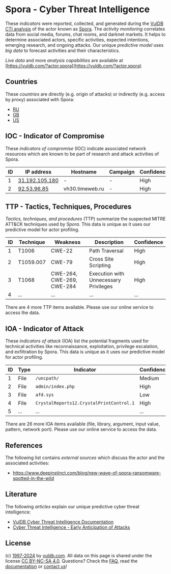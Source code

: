 # Spora - Cyber Threat Intelligence

These _indicators_ were reported, collected, and generated during the [VulDB CTI analysis](https://vuldb.com/?kb.cti) of the actor known as [Spora](https://vuldb.com/?actor.spora). The _activity monitoring_ correlates data from social media, forums, chat rooms, and darknet markets. It helps to determine associated actors, specific activities, expected intentions, emerging research, and ongoing attacks. Our unique _predictive model_ uses _big data_ to forecast activities and their characteristics.

_Live data_ and more _analysis capabilities_ are available at [https://vuldb.com/?actor.spora](https://vuldb.com/?actor.spora)

## Countries

These _countries_ are directly (e.g. origin of attacks) or indirectly (e.g. access by proxy) associated with Spora:

* [RU](https://vuldb.com/?country.ru)
* [GB](https://vuldb.com/?country.gb)
* [US](https://vuldb.com/?country.us)

## IOC - Indicator of Compromise

These _indicators of compromise_ (IOC) indicate associated network resources which are known to be part of research and attack activities of Spora.

ID | IP address | Hostname | Campaign | Confidence
-- | ---------- | -------- | -------- | ----------
1 | [31.192.105.180](https://vuldb.com/?ip.31.192.105.180) | - | - | High
2 | [92.53.96.85](https://vuldb.com/?ip.92.53.96.85) | vh30.timeweb.ru | - | High

## TTP - Tactics, Techniques, Procedures

_Tactics, techniques, and procedures_ (TTP) summarize the suspected MITRE ATT&CK techniques used by _Spora_. This data is unique as it uses our predictive model for actor profiling.

ID | Technique | Weakness | Description | Confidence
-- | --------- | -------- | ----------- | ----------
1 | T1006 | CWE-22 | Path Traversal | High
2 | T1059.007 | CWE-79 | Cross Site Scripting | High
3 | T1068 | CWE-264, CWE-269, CWE-284 | Execution with Unnecessary Privileges | High
4 | ... | ... | ... | ...

There are 4 more TTP items available. Please use our online service to access the data.

## IOA - Indicator of Attack

These _indicators of attack_ (IOA) list the potential fragments used for technical activities like reconnaissance, exploitation, privilege escalation, and exfiltration by Spora. This data is unique as it uses our predictive model for actor profiling.

ID | Type | Indicator | Confidence
-- | ---- | --------- | ----------
1 | File | `/uncpath/` | Medium
2 | File | `admin/index.php` | High
3 | File | `afd.sys` | Low
4 | File | `CrystalReports12.CrystalPrintControl.1` | High
5 | ... | ... | ...

There are 26 more IOA items available (file, library, argument, input value, pattern, network port). Please use our online service to access the data.

## References

The following list contains _external sources_ which discuss the actor and the associated activities:

* https://www.deepinstinct.com/blog/new-wave-of-spora-ransomware-spotted-in-the-wild

## Literature

The following _articles_ explain our unique predictive cyber threat intelligence:

* [VulDB Cyber Threat Intelligence Documentation](https://vuldb.com/?kb.cti)
* [Cyber Threat Intelligence - Early Anticipation of Attacks](https://www.scip.ch/en/?labs.20201022)

## License

(c) [1997-2024](https://vuldb.com/?kb.changelog) by [vuldb.com](https://vuldb.com/?kb.about). All data on this page is shared under the license [CC BY-NC-SA 4.0](https://creativecommons.org/licenses/by-nc-sa/4.0/). Questions? Check the [FAQ](https://vuldb.com/?kb.faq), read the [documentation](https://vuldb.com/?kb) or [contact us](https://vuldb.com/?contact)!
